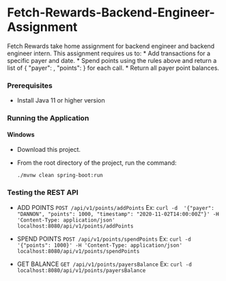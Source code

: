 # Fetch-Rewards-Backend-Engineer-Assignment
Fetch Rewards take home assignment for backend engineer and backend engineer intern. This assignment requires us to:
    * Add transactions for a specific payer and date.
    * Spend points using the rules above and return a list of { "payer": <string>, "points": <integer> } for each call.
    * Return all payer point balances.

### Prerequisites
* Install Java 11 or higher version

### Running the Application

#### Windows
* Download this project.
* From the root directory of the project, run the command:

    ``` ./mvnw clean spring-boot:run ```

### Testing the REST API

* ADD POINTS
``` POST /api/v1/points/addPoints ```
Ex: ```curl -d  '{"payer": "DANNON", "points": 1000, "timestamp": "2020-11-02T14:00:00Z"}' -H 'Content-Type: application/json' localhost:8080/api/v1/points/addPoints ```

* SPEND POINTS
``` POST /api/v1/points/spendPoints ```
Ex: ``` curl -d  '{"points": 1000}' -H 'Content-Type: application/json' localhost:8080/api/v1/points/spendPoints ```

* GET BALANCE
``` GET /api/v1/points/payersBalance ```
Ex: ``` curl -d  localhost:8080/api/v1/points/payersBalance ```

